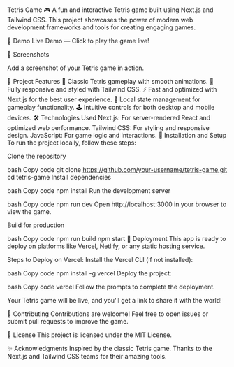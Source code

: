 Tetris Game 🎮
A fun and interactive Tetris game built using Next.js and Tailwind CSS. This project showcases the power of modern web development frameworks and tools for creating engaging games.

🚀 Demo
Live Demo — Click to play the game live!

📸 Screenshots

Add a screenshot of your Tetris game in action.

📂 Project Features
🎲 Classic Tetris gameplay with smooth animations.
🎨 Fully responsive and styled with Tailwind CSS.
⚡ Fast and optimized with Next.js for the best user experience.
💾 Local state management for gameplay functionality.
🕹️ Intuitive controls for both desktop and mobile devices.
🛠️ Technologies Used
Next.js: For server-rendered React and optimized web performance.
Tailwind CSS: For styling and responsive design.
JavaScript: For game logic and interactions.
📜 Installation and Setup
To run the project locally, follow these steps:

Clone the repository

bash
Copy code
git clone https://github.com/your-username/tetris-game.git
cd tetris-game
Install dependencies

bash
Copy code
npm install
Run the development server

bash
Copy code
npm run dev
Open http://localhost:3000 in your browser to view the game.

Build for production

bash
Copy code
npm run build
npm start
🚀 Deployment
This app is ready to deploy on platforms like Vercel, Netlify, or any static hosting service.

Steps to Deploy on Vercel:
Install the Vercel CLI (if not installed):

bash
Copy code
npm install -g vercel
Deploy the project:

bash
Copy code
vercel
Follow the prompts to complete the deployment.

Your Tetris game will be live, and you'll get a link to share it with the world!

🤝 Contributing
Contributions are welcome! Feel free to open issues or submit pull requests to improve the game.

📄 License
This project is licensed under the MIT License.

✨ Acknowledgments
Inspired by the classic Tetris game.
Thanks to the Next.js and Tailwind CSS teams for their amazing tools.
